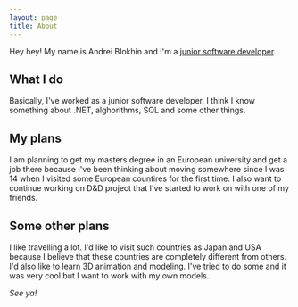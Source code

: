 ```yaml
---
layout: page
title: About
---
```


Hey hey! My name is Andrei Blokhin and I'm a [junior software developer](https://github.com/xdeath).

## What I do

Basically, I've worked as a junior software developer. I think I know something about .NET, alghorithms, SQL and some other things.


## My plans

I am planning to get my masters degree in an European university and get a job there because I've been thinking about moving somewhere since I was 14 when I visited some European countires for the first time. I also want to continue working on D&D project that I've started to work on with one of my friends.

## Some other plans

I like travelling a lot. I'd like to visit such countries as Japan and USA because I believe that these countries are completely different from others.
I'd also like to learn 3D animation and modeling. I've tried to do some and it was very cool but I want to work with my own models.

_See ya!_
